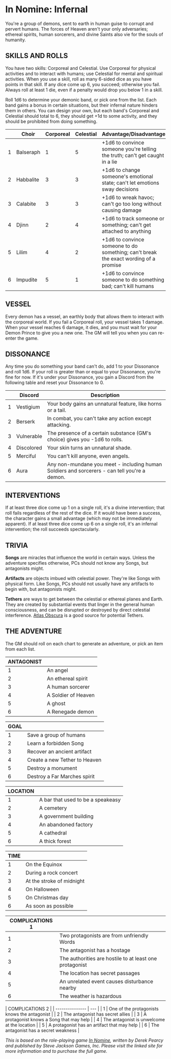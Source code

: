 # In Nomine: Infernal

You're a group of demons, sent to earth in human guise to corrupt and pervert humans. The forces of Heaven aren't your only adversaries; ethereal spirits, human sorcerers, and divine Saints also vie for the souls of humanity.

## SKILLS AND ROLLS

You have two skills: Corporeal and Celestial. Use Corporeal for physical activities and to interact with humans; use Celestial for mental and spiritual activities. When you use a skill, roll as many 6-sided dice as you have points in that skill. If any dice come up 6, you succeed; otherwise you fail. Always roll at least 1 die, even if a penalty would drop you below 1 in a skill.

Roll 1d6 to determine your demonic band, or pick one from the list. Each band gains a bonus in certain situations, but their infernal nature hinders them in others. You can design your own, but each band's Corporeal and Celestial should total to 6, they should get +1d to some activity, and they should be prohibited from doing something.

|  | Choir | Corporeal | Celestial | Advantage/Disadvantage |
| --- | ----- | --------- | --------- | ---------------------- |
| 1 | Balseraph | 1 | 5 | +1d6 to convince someone you're telling the truth; can't get caught in a lie |
| 2 | Habbalite | 3 | 3 | +1d6 to change someone's emotional state; can't let emotions sway decisions |
| 3 | Calabite | 3 | 3 | +1d6 to wreak havoc; can't go too long without causing damage |
| 4 | Djinn | 2 | 4 | +1d6 to track someone or something; can't get attached to anything |
| 5 | Lilim | 4 | 2 | +1d6 to convince someone to do something; can't break the exact wording of a promise |
| 6 | Impudite | 5 | 1 | +1d6 to convince someone to do something bad; can't kill humans |

## VESSEL

Every demon has a vessel, an earthly body that allows them to interact with the corporeal world. If you fail a Corporeal roll, your vessel takes 1 damage. When your vessel reaches 6 damage, it dies, and you must wait for your Demon Prince to give you a new one. The GM will tell you when you can re-enter the game.

## DISSONANCE

Any time you do something your band can't do, add 1 to your Dissonance and roll 1d6. If your roll is greater than or equal to your Dissonance, you're fine for now. If it's under your Dissonance, you gain a Discord from the following table and reset your Dissonance to 0.

|  | Discord | Description |
| --- | ------- | ----------- |
| 1 | Vestigium | Your body gains an unnatural feature, like horns or a tail.
| 2 | Berserk | In combat, you can't take any action except attacking.
| 3 | Vulnerable | The presence of a certain substance (GM's choice) gives you -1d6 to rolls.
| 4 | Discolored | Your skin turns an unnatural shade.
| 5 | Merciful | You can't kill anyone, even angels.
| 6 | Aura | Any non-mundane you meet - including human Soldiers and sorcerers - can tell you're a demon.

## INTERVENTIONS

If at least three dice come up 1 on a single roll, it's a divine intervention; that roll fails regardless of the rest of the dice. If it would have been a success, the character gains a small advantage (which may not be immediately apparent).
If at least three dice come up 6 on a single roll, it's an infernal intervention; the roll succeeds spectacularly.

## TRIVIA

**Songs** are miracles that influence the world in certain ways. Unless the adventure specifies otherwise, PCs should not know any Songs, but antagonists might.

**Artifacts** are objects imbued with celestial power. They're like Songs with physical form. Like Songs, PCs should not usually have any artifacts to begin with, but antagonists might.

**Tethers** are ways to get between the celestial or ethereal planes and Earth. They are created by substantial events that linger in the general human consciousness, and can be disrupted or destroyed by direct celestial interference. [Atlas Obscura](http://atlasobscura.com) is a good source for potential Tethers.

## THE ADVENTURE

The GM should roll on each chart to generate an adventure, or pick an item from each list.

| ANTAGONIST | |
| --- | ---------- |
| 1 | An angel |
| 2 | An ethereal spirit |
| 3 | A human sorcerer |
| 4 | A Soldier of Heaven |
| 5 | A ghost |
| 6 | A Renegade demon |

| GOAL |  |
| --- | ---- |
| 1 | Save a group of humans |
| 2 | Learn a forbidden Song |
| 3 | Recover an ancient artifact |
| 4 | Create a new Tether to Heaven |
| 5 | Destroy a monument |
| 6 | Destroy a Far Marches spirit |

| LOCATION |  |
| -------- | ---  |
| 1 | A bar that used to be a speakeasy |
| 2 | A cemetery |
| 3 | A government building |
| 4 | An abandoned factory |
| 5 | A cathedral |
| 6 | A thick forest |

| TIME | |
| ---- | --- |
| 1 | On the Equinox |
| 2 | During a rock concert |
| 3 | At the stroke of midnight |
| 4 | On Halloween |
| 5 | On Christmas day |
| 6 | As soon as possible |

| COMPLICATIONS 1 | |
| --------------- | --- |
| 1 | Two protagonists are from unfriendly Words |
| 2 | The antagonist has a hostage |
| 3 | The authorities are hostile to at least one protagonist |
| 4 | The location has secret passages |
| 5 | An unrelated event causes disturbance nearby |
| 6 | The weather is hazardous |

| COMPLICATIONS 2 | 
| --------------- | --- |
| 1 | One of the protagonists knows the antagonist |
| 2 | The antagonist has secret allies |
| 3 | A protagonist knows a Song that may help |
| 4 | The antagonist is unwelcome at the location |
| 5 | A protagonist has an artifact that may help |
| 6 | The antagonist has a secret weakness |

*This is based on the role-playing game [In Nomine](http://www.sjgames.com/in-nomine), written by Derek Pearcy and published by Steve Jackson Games, Inc. Please visit the linked site for more information and to purchase the full game.*

